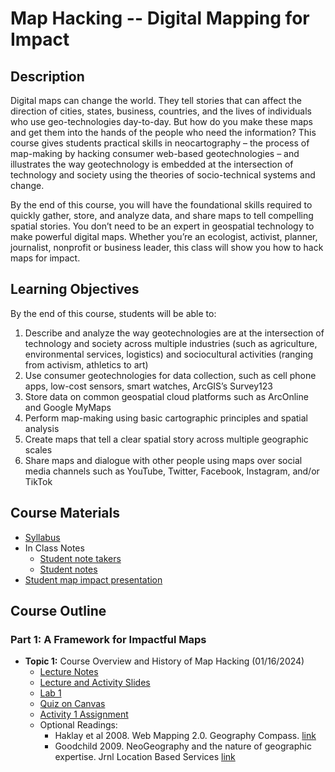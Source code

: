 # Map Hacking -- Digital Mapping for Impact

## Description

Digital maps can change the world. They tell stories that can affect the direction of cities, states, business, countries, and the lives of individuals who use geo-technologies day-to-day. But how do you make these maps and get them into the hands of the people who need the information? This course gives students practical skills in neocartography – the process of map-making by hacking consumer web-based geotechnologies – and illustrates the way geotechnology is embedded at the intersection of technology and society using the theories of socio-technical systems and change.

By the end of this course, you will have the foundational skills required to quickly gather, store, and analyze data, and share maps to tell compelling spatial stories. You don’t need to be an expert in geospatial technology to make powerful digital maps. Whether you’re an ecologist, activist, planner, journalist, nonprofit or business leader, this class will show you how to hack maps for impact.



## Learning Objectives

By the end of this course, students will be able to:
1.	Describe and analyze the way geotechnologies are at the intersection of technology and society across multiple industries (such as agriculture, environmental services, logistics) and sociocultural activities (ranging from activism, athletics to art)
2.	Use consumer geotechnologies for data collection, such as cell phone apps, low-cost sensors, smart watches, ArcGIS’s Survey123
3.	Store data on common geospatial cloud platforms such as ArcOnline and Google MyMaps
4.	Perform map-making using basic cartographic principles and spatial analysis
5.	Create maps that tell a clear spatial story across multiple geographic scales 
6.	Share maps and dialogue with other people using maps over social media channels such as YouTube, Twitter, Facebook, Instagram, and/or TikTok


## Course Materials
- [Syllabus](https://www.dropbox.com/scl/fi/wh4c1731hq72zvepmm0cb/GEOG3523_syllabus_in_person.docx?rlkey=v30drily9g0ct0sollnursj8b&dl=0)
- In Class Notes
  - [Student note takers](https://docs.google.com/spreadsheets/d/1LXTePmv203b_BeoKpW6iGAbs8MvA7miz2ojbqKX3EQk/edit?usp=drive_link)
  - [Student notes](https://docs.google.com/document/d/1AVYVFtF9tBi4w8hK0iNxkqCfJi6k9rusFYCVo6gvlYM/edit)
- [Student map impact presentation](https://docs.google.com/spreadsheets/d/1c4qGNcXkVMIrJODwFfpDhjDV2DI0jiTHq1GEgwWDAu0/edit?usp=drive_link)




## Course Outline

### Part 1: A Framework for Impactful Maps 
- **Topic 1:** Course Overview and History of Map Hacking (01/16/2024)
  - [Lecture Notes](https://www.dropbox.com/scl/fi/4py9uyxthxf2h6khqled4/01_Introduction_History_Digital-Mapping-Lecture-Notes.docx?rlkey=e44hqj66c6zx60tomi4zrzi5z&dl=0)
  - [Lecture and Activity Slides](https://www.dropbox.com/scl/fi/jyrzvt3f2yham4clofzmk/01_Introduction_History_Digital-Mapping-Lecture-Notes.pptx?rlkey=d97699b7dddz6ddjez6nkgwgf&dl=0)
  - [Lab 1](https://www.dropbox.com/scl/fi/dbryb9hk0nfyu5flx9gs6/01_Digital-Mapping-Lab-1.docx?rlkey=s29e4rlj4f2tc7the75knp9vh&dl=0)
  - [Quiz on Canvas](https://canvas.umn.edu/courses/423700/assignments/3734627)
  - [Activity 1 Assignment](https://canvas.umn.edu/courses/423700/assignments/3735006)
  - Optional Readings:
      - Haklay et al 2008. Web Mapping 2.0. Geography Compass. [link](https://www.dropbox.com/scl/fi/c3i4qygodp9nw3zkyiral/Haklay-et-al.-2008-Web-Mapping-2.0-The-Neogeography-of-the-GeoWeb.pdf?rlkey=xbsoyczyykc3l3pizyl4t9nbv&dl=0)
      - Goodchild 2009. NeoGeography and the nature of geographic expertise. Jrnl Location Based Services [link](https://www.dropbox.com/scl/fi/iabc28eqyknrbgfo975ky/Goodchild-2009-NeoGeography-and-the-nature-of-geographic-expertis.pdf?rlkey=4jj7jwysl3r2hm2ifq7ky12h8&dl=0)

